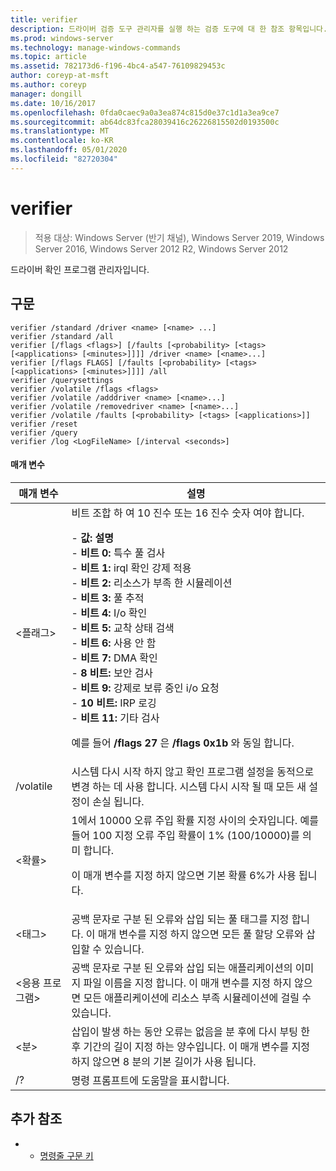 ```yaml
---
title: verifier
description: 드라이버 검증 도구 관리자를 실행 하는 검증 도구에 대 한 참조 항목입니다.
ms.prod: windows-server
ms.technology: manage-windows-commands
ms.topic: article
ms.assetid: 782173d6-f196-4bc4-a547-76109829453c
author: coreyp-at-msft
ms.author: coreyp
manager: dongill
ms.date: 10/16/2017
ms.openlocfilehash: 0fda0caec9a0a3ea874c815d0e37c1d1a3ea9ce7
ms.sourcegitcommit: ab64dc83fca28039416c26226815502d0193500c
ms.translationtype: MT
ms.contentlocale: ko-KR
ms.lasthandoff: 05/01/2020
ms.locfileid: "82720304"
---
```

# <a name="verifier"></a>verifier

> 적용 대상: Windows Server (반기 채널), Windows Server 2019, Windows Server 2016, Windows Server 2012 R2, Windows Server 2012

드라이버 확인 프로그램 관리자입니다.  

## <a name="syntax"></a>구문  
```  
verifier /standard /driver <name> [<name> ...]  
verifier /standard /all  
verifier [/flags <flags>] [/faults [<probability> [<tags> [<applications> [<minutes>]]]] /driver <name> [<name>...]  
verifier [/flags FLAGS] [/faults [<probability> [<tags> [<applications> [<minutes>]]]] /all  
verifier /querysettings  
verifier /volatile /flags <flags>  
verifier /volatile /adddriver <name> [<name>...]  
verifier /volatile /removedriver <name> [<name>...]  
verifier /volatile /faults [<probability> [<tags> [<applications>]]  
verifier /reset  
verifier /query  
verifier /log <LogFileName> [/interval <seconds>]  
```  
#### <a name="parameters"></a>매개 변수  
|매개 변수|설명|  
|-------|--------|  
|\<플래그>|비트 조합 하 여 10 진수 또는 16 진수 숫자 여야 합니다.<p>-   **값: 설명**<br />-   **비트 0:** 특수 풀 검사<br />-   **비트 1:** irql 확인 강제 적용<br />-   **비트 2:** 리소스가 부족 한 시뮬레이션<br />-   **비트 3:** 풀 추적<br />-   **비트 4:** I/o 확인<br />-   **비트 5:** 교착 상태 검색<br />-   **비트 6:** 사용 안 함<br />-   **비트 7:** DMA 확인<br />-   **8 비트:** 보안 검사<br />-   **비트 9:** 강제로 보류 중인 i/o 요청<br />-   **10 비트:** IRP 로깅<br />-   **비트 11:** 기타 검사<p>예를 들어 **/flags 27** 은 **/flags 0x1b** 와 동일 합니다.|  
|/volatile|시스템 다시 시작 하지 않고 확인 프로그램 설정을 동적으로 변경 하는 데 사용 합니다. 시스템 다시 시작 될 때 모든 새 설정이 손실 됩니다.|  
|\<확률>|1에서 10000 오류 주입 확률 지정 사이의 숫자입니다. 예를 들어 100 지정 오류 주입 확률이 1% (100/10000)를 의미 합니다.<p>이 매개 변수를 지정 하지 않으면 기본 확률 6%가 사용 됩니다.|  
|\<태그>|공백 문자로 구분 된 오류와 삽입 되는 풀 태그를 지정 합니다. 이 매개 변수를 지정 하지 않으면 모든 풀 할당 오류와 삽입할 수 있습니다.|  
|\<응용 프로그램>|공백 문자로 구분 된 오류와 삽입 되는 애플리케이션의 이미지 파일 이름을 지정 합니다. 이 매개 변수를 지정 하지 않으면 모든 애플리케이션에 리소스 부족 시뮬레이션에 걸릴 수 있습니다.|  
|\<분>|삽입이 발생 하는 동안 오류는 없음을 분 후에 다시 부팅 한 후 기간의 길이 지정 하는 양수입니다. 이 매개 변수를 지정 하지 않으면 8 분의 기본 길이가 사용 됩니다.|  
|/?|명령 프롬프트에 도움말을 표시합니다.|  

## <a name="additional-references"></a>추가 참조  
-   - [명령줄 구문 키](command-line-syntax-key.md)  